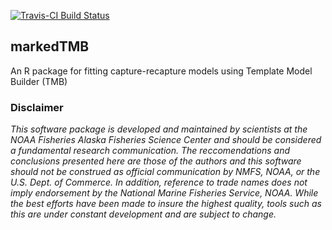 <!-- README.md is generated from README.Rmd. Please edit that file -->

[![Travis-CI Build
Status](https://travis-ci.org/jlaake/markedTMB.svg?branch=master)](https://travis-ci.org/jlaake/markedTMB)

## markedTMB

An R package for fitting capture-recapture models using Template Model
Builder (TMB)

### Disclaimer

*This software package is developed and maintained by scientists at the
NOAA Fisheries Alaska Fisheries Science Center and should be considered
a fundamental research communication. The reccomendations and
conclusions presented here are those of the authors and this software
should not be construed as official communication by NMFS, NOAA, or the
U.S. Dept. of Commerce. In addition, reference to trade names does not
imply endorsement by the National Marine Fisheries Service, NOAA. While
the best efforts have been made to insure the highest quality, tools
such as this are under constant development and are subject to change.*
